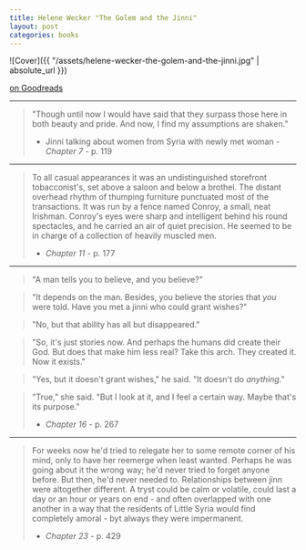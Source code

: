 ```yaml
---
title: Helene Wecker "The Golem and the Jinni"
layout: post
categories: books
---
```

![Cover]({{ "/assets/helene-wecker-the-golem-and-the-jinni.jpg" | absolute_url }})

[on Goodreads](https://www.goodreads.com/book/show/15819028-the-golem-and-the-jinni)

---

> "Though until now I would have said that they surpass those here in both beauty and pride. And now, I find my assumptions are shaken."
> - Jinni talking about women from Syria with newly met woman - *Chapter 7* - p. 119

---

> To all casual appearances it was an undistinguished storefront tobacconist's, set above a saloon and below a brothel. The distant overhead rhythm of thumping furniture punctuated most of the transactions. It was run by a fence named Conroy, a small, neat Irishman. Conroy's eyes were sharp and intelligent behind his round spectacles, and he carried an air of quiet precision. He seemed to be in charge of a collection of heavily muscled men.
> - *Chapter 11* - p. 177

---

> "A man tells you to believe, and you believe?"

> "It depends on the man. Besides, you believe the stories that *you* were told. Have you met a jinni who could grant wishes?"

> "No, but that ability has all but disappeared."

> "So, it's just stories now. And perhaps the humans did create their God. But does that make him less real? Take this arch. They created it. Now it exists."

> "Yes, but it doesn't grant wishes," he said. "It doesn't do *anything*."

> "True," she said. "But I look at it, and I feel a certain way. Maybe that's its purpose."
> - *Chapter 16* - p. 267

---

> For weeks now he'd tried to relegate her to some remote corner of his mind, only to have her reemerge when least wanted. Perhaps he was going about it the wrong way; he'd never tried to forget anyone before. But then, he'd never needed to. Relationships between jinn were altogether different. A tryst could be calm or volatile, could last a day or an hour or years on end - and often overlapped with one another in a way that the residents of Little Syria would find completely amoral - byt always they were impermanent.
> - *Chapter 23* - p. 429
